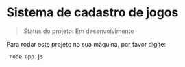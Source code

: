 <h1>Sistema de cadastro de jogos</h1>
 
> Status do projeto: Em desenvolvimento
 
 Para rodar este projeto na sua máquina, por favor digite:
 
```
 node app.js
```
